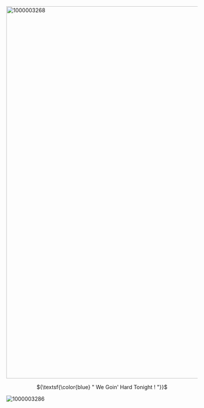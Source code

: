 <img width="736" height="981" alt="1000003268" src="https://github.com/user-attachments/assets/72a16fd3-8ea1-492a-935d-33e4c17ebd77" />



<p align="center">${\textsf{\color{blue} " We Goin' Hard Tonight ! "}}$</p>

![1000003286](https://github.com/user-attachments/assets/d36ddb25-f03c-4870-9658-400e0ab6e044)

